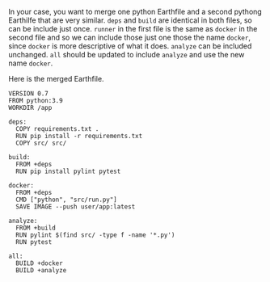 In your case, you want to merge one python Earthfile and a second pythong Earthilfe that are very similar. `deps` and `build` are identical in both files, so can be include just once. 
`runner` in the first file is the same as `docker` in the second file and so we can include those just one those the name `docker`, since `docker` is more descriptive of what it does.
`analyze` can be included unchanged. 
`all` should be updated to include `analyze` and use the new name `docker`.


Here is the merged Earthfile.

```Earthfile
VERSION 0.7
FROM python:3.9
WORKDIR /app

deps:
  COPY requirements.txt .
  RUN pip install -r requirements.txt
  COPY src/ src/

build:
  FROM +deps
  RUN pip install pylint pytest  

docker:
  FROM +deps
  CMD ["python", "src/run.py"]
  SAVE IMAGE --push user/app:latest

analyze:
  FROM +build
  RUN pylint $(find src/ -type f -name '*.py') 
  RUN pytest

all:
  BUILD +docker
  BUILD +analyze
```
